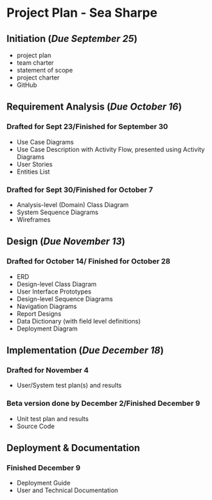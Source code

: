 # Project Plan - Sea Sharpe

## Initiation (*Due September 25*)
- project plan
- team charter
- statement of scope
- project charter
- GitHub

## Requirement Analysis (*Due October 16*)
### Drafted for Sept 23/Finished for September 30
- Use Case Diagrams
- Use Case Description with Activity Flow, presented using Activity Diagrams
- User Stories
- Entities List

### Drafted for Sept 30/Finished for October 7 
- Analysis-level (Domain) Class Diagram
- System Sequence Diagrams
- Wireframes

## Design (*Due November 13*)
### Drafted for October 14/ Finished for October 28
- ERD
- Design-level Class Diagram
- User Interface Prototypes
- Design-level Sequence Diagrams
- Navigation Diagrams
- Report Designs
- Data Dictionary (with field level definitions)
- Deployment Diagram

## Implementation (*Due December 18*)
### Drafted for November 4
- User/System test plan(s) and results

### Beta version done by December 2/Finished December 9
- Unit test plan and results
- Source Code

## Deployment & Documentation
### Finished December 9
- Deployment Guide
- User and Technical Documentation
